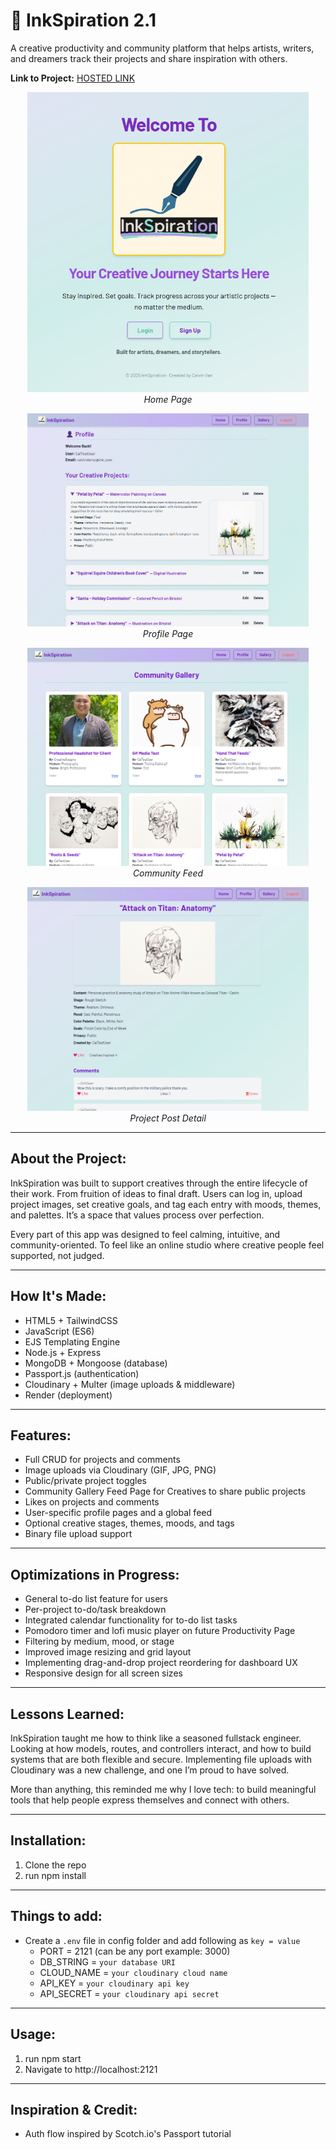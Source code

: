 # 🎨 InkSpiration 2.1

A creative productivity and community platform that helps artists, writers, and dreamers track their projects and share inspiration with others.

**Link to Project:** [HOSTED LINK](https://inkspiration-app.onrender.com/)

<!-- Screenshots (compact for readability) -->
<p align="center">
  <img src="https://github.com/CodingWCal/Inkspiration-2.1/blob/main/public/img/Screenshot%202025-05-13%20221522.png" width="450" alt="InkSpiration Home"/>
  <br/><em>Home Page</em>
</p>

<p align="center">
  <img src="https://github.com/CodingWCal/Inkspiration-2.1/blob/main/public/img/Screenshot%202025-05-13%20221621.png" width="450" alt="InkSpiration Profile"/>
  <br/><em>Profile Page</em>
</p>

<p align="center">
  <img src="https://github.com/CodingWCal/Inkspiration-2.1/blob/main/public/img/Screenshot%202025-05-13%20221736.png" width="450" alt="InkSpiration Feed"/>
  <br/><em>Community Feed</em>
</p>

<p align="center">
  <img src="https://github.com/CodingWCal/Inkspiration-2.1/blob/main/public/img/Screenshot%202025-05-13%20221757.png" width="450" alt="Project Post"/>
  <br/><em>Project Post Detail</em>
</p>

---

## About the Project:

InkSpiration was built to support creatives through the entire lifecycle of their work. From fruition of ideas to final draft. Users can log in, upload project images, set creative goals, and tag each entry with moods, themes, and palettes. It’s a space that values process over perfection.

Every part of this app was designed to feel calming, intuitive, and community-oriented. To feel like an online studio where creative people feel supported, not judged.

---

## How It's Made:

- HTML5 + TailwindCSS
- JavaScript (ES6)
- EJS Templating Engine
- Node.js + Express
- MongoDB + Mongoose (database)
- Passport.js (authentication)
- Cloudinary + Multer (image uploads & middleware)
- Render (deployment)

---

## Features:

- Full CRUD for projects and comments
- Image uploads via Cloudinary (GIF, JPG, PNG)
- Public/private project toggles
- Community Gallery Feed Page for Creatives to share public projects
- Likes on projects and comments
- User-specific profile pages and a global feed
- Optional creative stages, themes, moods, and tags
- Binary file upload support

---

## Optimizations in Progress:

- General to-do list feature for users
- Per-project to-do/task breakdown
- Integrated calendar functionality for to-do list tasks
- Pomodoro timer and lofi music player on future Productivity Page
- Filtering by medium, mood, or stage
- Improved image resizing and grid layout
- Implementing drag-and-drop project reordering for dashboard UX
- Responsive design for all screen sizes

---

## Lessons Learned:

InkSpiration taught me how to think like a seasoned fullstack engineer. Looking at how models, routes, and controllers interact, and how to build systems that are both flexible and secure. Implementing file uploads with Cloudinary was a new challenge, and one I’m proud to have solved.

More than anything, this reminded me why I love tech: to build meaningful tools that help people express themselves and connect with others.

---

## Installation:

1. Clone the repo
2. run npm install

---

## Things to add:

- Create a `.env` file in config folder and add following as `key = value`
  - PORT = 2121 (can be any port example: 3000)
  - DB_STRING = `your database URI`
  - CLOUD_NAME = `your cloudinary cloud name`
  - API_KEY = `your cloudinary api key`
  - API_SECRET = `your cloudinary api secret`

---

## Usage:

1. run npm start
2. Navigate to http://localhost:2121

---

## Inspiration & Credit:
- Auth flow inspired by Scotch.io's Passport tutorial
